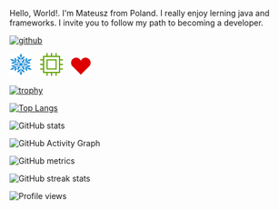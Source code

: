 

Hello, World!. 
I'm Mateusz from Poland. I really enjoy lerning java and frameworks.
I invite you to follow my path to becoming a developer.

[<img src='https://cdn.jsdelivr.net/npm/simple-icons@3.0.1/icons/github.svg' alt='github' height='40'>](https://github.com/Mateuszsdeveloper)  

<a href='https://archiveprogram.github.com/'><img src='https://raw.githubusercontent.com/acervenky/animated-github-badges/master/assets/acbadge.gif' width='40' height='40'></a> <a href='https://docs.github.com/en/developers'><img src='https://raw.githubusercontent.com/acervenky/animated-github-badges/master/assets/devbadge.gif' width='40' height='40'></a> <a href='https://docs.github.com/en/github/supporting-the-open-source-community-with-github-sponsors'><img src='https://raw.githubusercontent.com/acervenky/animated-github-badges/master/assets/sponsorbadge.gif' width='35' height='35'></a> 

[![trophy](https://github-profile-trophy.vercel.app/?username=Mateuszsdeveloper)](https://github.com/ryo-ma/github-profile-trophy)

[![Top Langs](https://github-readme-stats.vercel.app/api/top-langs/?username=Mateuszsdeveloper)](https://github.com/anuraghazra/github-readme-stats)

![GitHub stats](https://github-readme-stats.vercel.app/api?username=Mateuszsdeveloper&show_icons=true&count_private=true)  

![GitHub Activity Graph](https://activity-graph.herokuapp.com/graph?username=Mateuszsdeveloper)  

![GitHub metrics](https://metrics.lecoq.io/Mateuszsdeveloper)  

![GitHub streak stats](https://github-readme-streak-stats.herokuapp.com/?user=Mateuszsdeveloper)  

![Profile views](https://gpvc.arturio.dev/Mateuszsdeveloper)  
